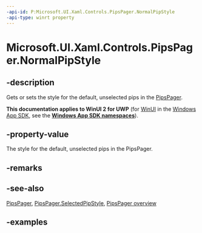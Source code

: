 ```yaml
---
-api-id: P:Microsoft.UI.Xaml.Controls.PipsPager.NormalPipStyle
-api-type: winrt property
---
```


# Microsoft.UI.Xaml.Controls.PipsPager.NormalPipStyle

<!--
public Windows.UI.Xaml.Style NormalPipStyle { get; set; }
-->

## -description

Gets or sets the style for the default, unselected pips in the [PipsPager](pipspager.md).

**This documentation applies to WinUI 2 for UWP** (for [WinUI](/windows/apps/winui/winui3/) in the [Windows App SDK](/windows/apps/windows-app-sdk/), see the **[Windows App SDK namespaces](/windows/windows-app-sdk/api/winrt/)**).

## -property-value

The style for the default, unselected pips in the PipsPager.

## -remarks

## -see-also

[PipsPager](pipspager.md), [PipsPager.SelectedPipStyle](pipspager_selectedpipstyle.md), [PipsPager overview](/windows/apps/design/controls/pipspager)

## -examples
